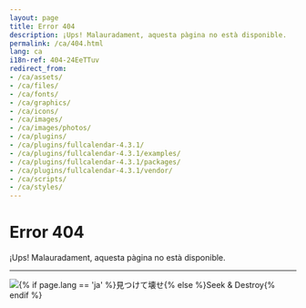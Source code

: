 ```yaml
---
layout: page
title: Error 404
description: ¡Ups! Malauradament, aquesta pàgina no està disponible.
permalink: /ca/404.html
lang: ca
i18n-ref: 404-24EeTTuv
redirect_from:
- /ca/assets/
- /ca/files/
- /ca/fonts/
- /ca/graphics/
- /ca/icons/
- /ca/images/
- /ca/images/photos/
- /ca/plugins/
- /ca/plugins/fullcalendar-4.3.1/
- /ca/plugins/fullcalendar-4.3.1/examples/
- /ca/plugins/fullcalendar-4.3.1/packages/
- /ca/plugins/fullcalendar-4.3.1/vendor/
- /ca/scripts/
- /ca/styles/
---
```


# Error 404

¡Ups! Malauradament, aquesta pàgina no està disponible.

<hr>

<picture>
  <source type="image/webp" srcset="{{ site.url }}/images/404-24EeTTuv-godzilla.webp" class="img-fluid lazyload">
  <source type="image/jpeg" srcset="{{ site.url }}/images/404-24EeTTuv-godzilla.png" class="img-fluid lazyload">
  <img src="{{ site.url }}/images/404-24EeTTuv-godzilla.png" class="img-fluid lazyload" alt="{% if page.lang == 'ja' %}見つけて壊せ{% else %}Seek & Destroy{% endif %}">
</picture>
